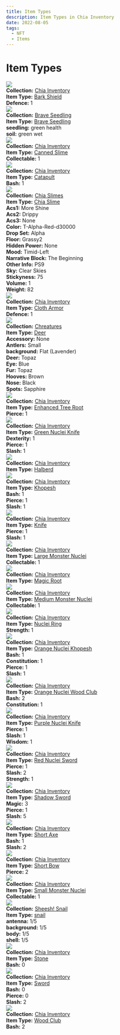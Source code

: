 ```yaml
---
title: Item Types
description: Item Types in Chia Inventory
date: 2022-08-05
tags:
  - NFT
  - Items
---
```


# Item Types

<div class="item_thumbnail">
<img src="https://yd52io3xnvjeigygoptf5or2uqqqpaz6uj3rxwryea4ifbst.arweave.net/wPukO3dtUkQ-bBnPmXro6pCEHgz6idxvaOCA4goZ-T4"><br/>
<div><strong>Collection:</strong> <a href="">Chia Inventory</a></div>
<div><strong>Item Type:</strong> <a href="../90_BarkShield">Bark Shield</a></div>
<div><strong>Defence:</strong> 1</div>
</div>
<div class="item_thumbnail">
<img src="https://sy6us4iumbsou3pirpsyws7yjhgjaxhexxqsrsbnpp5hu3z2.arweave.net/lj1JcRRgZOpt6Ivli0v-4ScyQXOS94SjILXv_6em86I"><br/>
<div><strong>Collection:</strong> <a href="">Brave Seedling</a></div>
<div><strong>Item Type:</strong> <a href="../90_BraveSeedling">Brave Seedling</a></div>
<div><strong>seedling:</strong> green health</div>
<div><strong>soil:</strong> green wet</div>
</div>
<div class="item_thumbnail">
<img src="https://p47dgfsaa5qtuumnfxsyjc7kxt3jfmjk2zaqv2ptrqca.arweave.net/fz4zFkAHY-TpR-jS3lh_IvqvPaSsS_-rWQQrp84w_Eg"><br/>
<div><strong>Collection:</strong> <a href="">Chia Inventory</a></div>
<div><strong>Item Type:</strong> <a href="../90_CannedSlime">Canned Slime</a></div>
<div><strong>Collectable:</strong> 1</div>
</div>
<div class="item_thumbnail">
<img src="https://xmljdtjeswz5bkzfedsujrjuq2ebw2uocnxrbtlslxc5w3nt.arweave.net/_uxaRzSS_Vs9CrJSDlRMU0hogbao4TbxDNcl3F222zo"><br/>
<div><strong>Collection:</strong> <a href="">Chia Inventory</a></div>
<div><strong>Item Type:</strong> <a href="../90_Catapult">Catapult</a></div>
<div><strong>Bash:</strong> 1</div>
</div>
<div class="item_thumbnail">
<img src="https://chiaslimes.s3.us-west-1.amazonaws.com/build/images/1.png"><br/>
<div><strong>Collection:</strong> <a href="">Chia Slimes</a></div>
<div><strong>Item Type:</strong> <a href="../90_ChiaSlime">Chia Slime</a></div>
<div><strong>Acs1:</strong> More Shine</div>
<div><strong>Acs2:</strong> Drippy</div>
<div><strong>Acs3:</strong> None</div>
<div><strong>Color:</strong> T-Alpha-Red-d30000</div>
<div><strong>Drop Set:</strong> Alpha</div>
<div><strong>Floor:</strong> Grassy2</div>
<div><strong>Hidden Power:</strong> None</div>
<div><strong>Mood:</strong> Timid-Left</div>
<div><strong>Narrative Block:</strong> The Beginning</div>
<div><strong>Other Info:</strong> PS9</div>
<div><strong>Sky:</strong> Clear Skies</div>
<div><strong>Stickyness:</strong> 75</div>
<div><strong>Volume:</strong> 1</div>
<div><strong>Weight:</strong> 82</div>
</div>
<div class="item_thumbnail">
<img src="https://wxmn223xyouoqsgmus43lztesze2howdd73tm4b2rbpw4iokxmfa.arweave.net/tdjda3fDqOhIzKS5teZklkmjusMf9zZwOohfbiHKuwo"><br/>
<div><strong>Collection:</strong> <a href="">Chia Inventory</a></div>
<div><strong>Item Type:</strong> <a href="../90_ClothArmor">Cloth Armor</a></div>
<div><strong>Defence:</strong> 1</div>
</div>
<div class="item_thumbnail">
<img src="https://3hyv6canzscvnkhafiw5tgzucooeuvdabvrwpgmhs6xgr4m5l4ta.arweave.net/2fFfCA3MhVao4Cot2Zs0E5xKVGANY2eZh5euaPGdXyY"><br/>
<div><strong>Collection:</strong> <a href="">Chreatures</a></div>
<div><strong>Item Type:</strong> <a href="../90_Deer">Deer</a></div>
<div><strong>Accessory:</strong> None</div>
<div><strong>Antlers:</strong> Small</div>
<div><strong>background:</strong> Flat (Lavender)</div>
<div><strong>Deer:</strong> Topaz</div>
<div><strong>Eye:</strong> Blue</div>
<div><strong>Fur:</strong> Topaz</div>
<div><strong>Hooves:</strong> Brown</div>
<div><strong>Nose:</strong> Black</div>
<div><strong>Spots:</strong> Sapphire</div>
</div>
<div class="item_thumbnail">
<img src="https://v4clvzdig4mcxpag5jbtzwkjz6tiy5igbr264crj7m5zik2mxa.arweave.net/rwS65Gg3GCu8BupDPNlJz6a_MdQYMde4KKfs7lCtMuA"><br/>
<div><strong>Collection:</strong> <a href="">Chia Inventory</a></div>
<div><strong>Item Type:</strong> <a href="../90_EnhancedTreeRoot">Enhanced Tree Root</a></div>
<div><strong>Pierce:</strong> 1</div>
</div>
<div class="item_thumbnail">
<img src="https://5aq4pd3rj2l5vky4jlxu2tuzv6kzdwbrisz2fhdud4thi3ht.arweave.net/-6C_HHj3FOl9qrHErvTU6Zr5WR2DFEs6KcdB8mdGzzI"><br/>
<div><strong>Collection:</strong> <a href="">Chia Inventory</a></div>
<div><strong>Item Type:</strong> <a href="../90_GreenNucleiKnife">Green Nuclei Knife</a></div>
<div><strong>Dexterity:</strong> 1</div>
<div><strong>Pierce:</strong> 1</div>
<div><strong>Slash:</strong> 1</div>
</div>
<div class="item_thumbnail">
<img src="https://pnilv3h3e6pptmbrfc5aztyvpawi355sghd43ubwznhj6ga5hi.arweave.net/e1C67PsnnvmwMSi6DM8VeCyN97I-xx83QNstOnxgdOs"><br/>
<div><strong>Collection:</strong> <a href="">Chia Inventory</a></div>
<div><strong>Item Type:</strong> <a href="../90_Halberd">Halberd</a></div>
</div>
<div class="item_thumbnail">
<img src="https://djgsyqpanctscxxhtp6klqckmlygdclm6acdkxshk2fdphfmwy.arweave.net/Gk0sQeBopyFe55_v8pcBKYvBhiWzwBDVeR1aKN5ysts"><br/>
<div><strong>Collection:</strong> <a href="">Chia Inventory</a></div>
<div><strong>Item Type:</strong> <a href="../90_Khopesh">Khopesh</a></div>
<div><strong>Bash:</strong> 1</div>
<div><strong>Pierce:</strong> 1</div>
<div><strong>Slash:</strong> 1</div>
</div>
<div class="item_thumbnail">
<img src="https://fy6yc6bjxoue2tq3xlyr3bjxyz3dzivvmzrxfrpjr4u64rcu.arweave.net/Lj2BeCm7qE1O__G7rxHYU3xnY8orVmY-3LF6Y8p7kRU"><br/>
<div><strong>Collection:</strong> <a href="">Chia Inventory</a></div>
<div><strong>Item Type:</strong> <a href="../90_Knife">Knife</a></div>
<div><strong>Pierce:</strong> 1</div>
<div><strong>Slash:</strong> 1</div>
</div>
<div class="item_thumbnail">
<img src="https://rqkaeyrvtvtkfwurlof6eemqszjjdtwyflndwzkhlu3b3wmxmi.arweave.net/jBQCYjWdZqLakVuL_4hGQllKRztgq2jtlR102HdmXYo"><br/>
<div><strong>Collection:</strong> <a href="">Chia Inventory</a></div>
<div><strong>Item Type:</strong> <a href="../90_LargeMonsterNuclei">Large Monster Nuclei</a></div>
<div><strong>Collectable:</strong> 1</div>
</div>
<div class="item_thumbnail">
<img src="https://g3besa3udzok3iz4dbboefkpzxwny462bwqf4oasrbmmenz3aa.arweave.net/NsJJA3QeXK2jPBhC4hVPzezcc9oNoF44EohYwjc7-AM"><br/>
<div><strong>Collection:</strong> <a href="">Chia Inventory</a></div>
<div><strong>Item Type:</strong> <a href="../90_MagicRoot">Magic Root</a></div>
</div>
<div class="item_thumbnail">
<img src="https://tigzvievl3bjpvmhpj4re6lpvdk57gakm6iw3fnifpf6s4yn.arweave.net/mg2aoJVewpfVh3p5EnlvqNXf-mAp-nkW2VqCvL6XMNE"><br/>
<div><strong>Collection:</strong> <a href="">Chia Inventory</a></div>
<div><strong>Item Type:</strong> <a href="../90_MediumMonsterNuclei">Medium Monster Nuclei</a></div>
<div><strong>Collectable:</strong> 1</div>
</div>
<div class="item_thumbnail">
<img src="https://lmsctphmbooladpu6lxrvi44stiw4gjkwqt3u6qe62zyponiwe.arweave.net/WyQpvOwLnLAN_9PLvGqOclNFuGSq0J7p6BPazh7mosY"><br/>
<div><strong>Collection:</strong> <a href="">Chia Inventory</a></div>
<div><strong>Item Type:</strong> <a href="../90_NucleiRing">Nuclei Ring</a></div>
<div><strong>Strength:</strong> 1</div>
</div>
<div class="item_thumbnail">
<img src="https://jv2btzv3z6x3ms4ltnhd4lz2mczgsdmlrmwamktgyo6ttxq.arweave.net/TX-QZ5rvPr7-ZLi5_tOPi86YLJpDYuLLAYqZsO-9Od4"><br/>
<div><strong>Collection:</strong> <a href="">Chia Inventory</a></div>
<div><strong>Item Type:</strong> <a href="../90_OrangeNucleiKhopesh">Orange Nuclei Khopesh</a></div>
<div><strong>Bash:</strong> 1</div>
<div><strong>Constitution:</strong> 1</div>
<div><strong>Pierce:</strong> 1</div>
<div><strong>Slash:</strong> 1</div>
</div>
<div class="item_thumbnail">
<img src="https://zzxkjbbdkgcgomldkdsqca7gymxigwyydc3dz6l5qnkwr6mg4xzq.arweave.net/zm6khCNRhGcxY1DlAQPmwy6DWxgYtjz5fYNVaPmG5fM"><br/>
<div><strong>Collection:</strong> <a href="">Chia Inventory</a></div>
<div><strong>Item Type:</strong> <a href="../90_OrangeNucleiWoodClub">Orange Nuclei Wood Club</a></div>
<div><strong>Bash:</strong> 2</div>
<div><strong>Constitution:</strong> 1</div>
</div>
<div class="item_thumbnail">
<img src="https://ei3xooyi2f3nzyakfxgolovleanjfz4fqpgbxr2icbt6lbr3.arweave.net/Ijd3OwjRdtzgCi-3M5bqrIBqS54WDzBvHSBBn5_YY70"><br/>
<div><strong>Collection:</strong> <a href="">Chia Inventory</a></div>
<div><strong>Item Type:</strong> <a href="../90_PurpleNucleiKnife">Purple Nuclei Knife</a></div>
<div><strong>Pierce:</strong> 1</div>
<div><strong>Slash:</strong> 1</div>
<div><strong>Wisdom:</strong> 1</div>
</div>
<div class="item_thumbnail">
<img src="https://i6b5oljksfziqkgn3cta7ntntqboilc6i6stfvwwznwutpunm4.arweave.net/R4PXLSqRcogozdimD7ZtnALkLF-5HpTLW1sttSb6NZ0"><br/>
<div><strong>Collection:</strong> <a href="">Chia Inventory</a></div>
<div><strong>Item Type:</strong> <a href="../90_RedNucleiSword">Red Nuclei Sword</a></div>
<div><strong>Pierce:</strong> 1</div>
<div><strong>Slash:</strong> 2</div>
<div><strong>Strength:</strong> 1</div>
</div>
<div class="item_thumbnail">
<img src="https://qu5hfuo5icczlrdyw4a55bdiw7ivp5usk52kt4dm5tk6yienrq.arweave.net/hTpy0d1AhZXEeLcB3oRot9FX9pJXdKnwbOzV7CCN-jA"><br/>
<div><strong>Collection:</strong> <a href="">Chia Inventory</a></div>
<div><strong>Item Type:</strong> <a href="../90_ShadowSword">Shadow Sword</a></div>
<div><strong>Magic:</strong> 3</div>
<div><strong>Pierce:</strong> 1</div>
<div><strong>Slash:</strong> 5</div>
</div>
<div class="item_thumbnail">
<img src="https://vturlmxazoxjvcxvob3syr23busmfgvahef4qdtzk4kvpuambafq.arweave.net/rOkVsuDLrpqK9XB3LEdbDSTCmqA5C8gOeVcVV9AMCAs"><br/>
<div><strong>Collection:</strong> <a href="">Chia Inventory</a></div>
<div><strong>Item Type:</strong> <a href="../90_ShortAxe">Short Axe</a></div>
<div><strong>Bash:</strong> 1</div>
<div><strong>Slash:</strong> 2</div>
</div>
<div class="item_thumbnail">
<img src="https://mhrslttczhebs6uvexv4qlpj6tpqtom27eawplxiuhtt6npwwodq.arweave.net/YeMlzmLJyBl6lSXryC3p9N8JuZr5AWeu6KHnPzX2s4c"><br/>
<div><strong>Collection:</strong> <a href="">Chia Inventory</a></div>
<div><strong>Item Type:</strong> <a href="../90_ShortBow">Short Bow</a></div>
<div><strong>Pierce:</strong> 2</div>
</div>
<div class="item_thumbnail">
<img src="https://wgyl3e3wfirnyuy6qti7amonvhkoymw5lzuq4bstly23rvtm.arweave.net/sbC9k3YqItxT-HoTR8DHNqdTsMt-1eaQ4G_U141uNZs"><br/>
<div><strong>Collection:</strong> <a href="">Chia Inventory</a></div>
<div><strong>Item Type:</strong> <a href="../90_SmallMonsterNuclei">Small Monster Nuclei</a></div>
<div><strong>Collectable:</strong> 1</div>
</div>
<div class="item_thumbnail">
<img src="https://qo3rivsbs7ukovwqrd4bwbhlzjr2ot4hd4qrhyektya4mhlb.arweave.net/g7cUVkGX6KdW0_Ij4GwTrymOnT_4cfIRPgip4Bxh1hI"><br/>
<div><strong>Collection:</strong> <a href="">Sheesh! Snail</a></div>
<div><strong>Item Type:</strong> <a href="../90_snail">snail</a></div>
<div><strong>antenna:</strong> 1/5</div>
<div><strong>background:</strong> 1/5</div>
<div><strong>body:</strong> 1/5</div>
<div><strong>shell:</strong> 1/5</div>
</div>
<div class="item_thumbnail">
<img src="https://djxxkjx52yigcm7sorhjvkr2xrtestgpddftrhd5pwwfuuvp.arweave.net/Gm9_1Jv3W_EGEz8nROmqo6vGZJTM8YyzicfX2sWlKvE"><br/>
<div><strong>Collection:</strong> <a href="">Chia Inventory</a></div>
<div><strong>Item Type:</strong> <a href="../90_Stone">Stone</a></div>
<div><strong>Bash:</strong> 0</div>
</div>
<div class="item_thumbnail">
<img src="https://os7rgef2gycobpm6kgl7hmq5qiwhdltlwq644ud55ooirmac5u.arweave.net/dL8TELo2BOC9nlGX87Idgixxrmu0Pc5QfeuciL_AC7Q"><br/>
<div><strong>Collection:</strong> <a href="">Chia Inventory</a></div>
<div><strong>Item Type:</strong> <a href="../90_Sword">Sword</a></div>
<div><strong>Bash:</strong> 0</div>
<div><strong>Pierce:</strong> 0</div>
<div><strong>Slash:</strong> 2</div>
</div>
<div class="item_thumbnail">
<img src="https://w6pk4njolast4eclvstupewv5llkfp37bgjmzk2u6zz3vaq5pm.arweave.net/t5-6uNS5YJT4QS6ynR5LV6taiv38JksyrVPZzuoIde4"><br/>
<div><strong>Collection:</strong> <a href="">Chia Inventory</a></div>
<div><strong>Item Type:</strong> <a href="../90_WoodClub">Wood Club</a></div>
<div><strong>Bash:</strong> 2</div>
</div>

